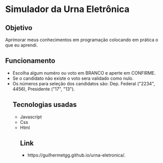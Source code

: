 <body>
<h1>Simulador da Urna Eletrônica</h1>
<h2>Objetivo</h1>
Aprimorar meus conhecimentos em programação colocando em prática o que eu aprendi.

 <h2>Funcionamento</h2>
 <ul>
  <li>Escolha algum numéro ou voto em BRANCO e aperte em CONFIRME.</li>
   <li>Se o candidato não existe o voto sera validado como nulo.</li>
   <li>Os números para seleção dos candidatos são: Dep. Federal ("2234", 4456), Presidente ("17", "13").</li>
   <h2>Tecnologias usadas</h2>
 <ul>
  <li>Javascript</li>
  <li>Css</li>
  <li>Html</li>
  
   <h2>Link</h2>
 <ul>
   <li>https://guilhermetgg.github.io/urna-eletronica/.</li>
  
    
    

